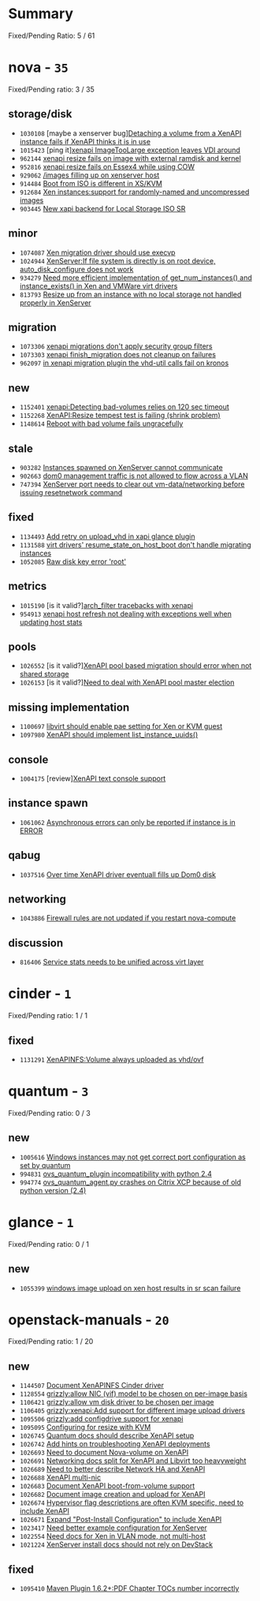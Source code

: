 # Summary

Fixed/Pending Ratio: 5 / 61

# nova  - `35`

Fixed/Pending ratio: 3 / 35

## storage/disk

 * `1030108` [maybe a xenserver bug][Detaching a volume from a XenAPI instance fails if XenAPI thinks it is in use](https://bugs.launchpad.net/nova/+bug/1030108)
 * `1015423` [ping it][xenapi ImageTooLarge exception leaves VDI around](https://bugs.launchpad.net/nova/+bug/1015423)
 * `962144` [xenapi resize fails on image with external ramdisk and kernel](https://bugs.launchpad.net/nova/+bug/962144)
 * `952816` [xenapi resize fails on Essex4 while using COW](https://bugs.launchpad.net/nova/+bug/952816)
 * `929062` [/images filling up on xenserver host](https://bugs.launchpad.net/nova/+bug/929062)
 * `914484` [Boot from ISO is different in XS/KVM](https://bugs.launchpad.net/nova/+bug/914484)
 * `912684` [Xen instances:support for randomly-named and uncompressed images](https://bugs.launchpad.net/nova/+bug/912684)
 * `903445` [New xapi backend for Local Storage ISO SR](https://bugs.launchpad.net/nova/+bug/903445)

## minor

 * `1074087` [Xen migration driver should use execvp](https://bugs.launchpad.net/nova/+bug/1074087)
 * `1024944` [XenServer:If file system is directly is on root device, auto_disk_configure does not work](https://bugs.launchpad.net/nova/+bug/1024944)
 * `934279` [Need more efficient implementation of get_num_instances() and instance_exists() in Xen and VMWare virt drivers](https://bugs.launchpad.net/nova/+bug/934279)
 * `813793` [Resize up from an instance with no local storage not handled properly in XenServer](https://bugs.launchpad.net/nova/+bug/813793)

## migration

 * `1073306` [xenapi migrations don't apply security group filters](https://bugs.launchpad.net/nova/+bug/1073306)
 * `1073303` [xenapi finish_migration does not cleanup on failures](https://bugs.launchpad.net/nova/+bug/1073303)
 * `962097` [in xenapi migration plugin the vhd-util calls fail on kronos](https://bugs.launchpad.net/nova/+bug/962097)

## new

 * `1152401` [xenapi:Detecting bad-volumes relies on 120 sec timeout](https://bugs.launchpad.net/nova/+bug/1152401)
 * `1152268` [XenAPI:Resize tempest test is failing (shrink problem)](https://bugs.launchpad.net/nova/+bug/1152268)
 * `1148614` [Reboot with bad volume fails ungracefully](https://bugs.launchpad.net/nova/+bug/1148614)

## stale

 * `903282` [Instances spawned on XenServer cannot communicate](https://bugs.launchpad.net/nova/+bug/903282)
 * `902663` [dom0 management traffic is not allowed to flow across a VLAN](https://bugs.launchpad.net/nova/+bug/902663)
 * `747394` [XenServer port needs to clear out vm-data/networking before issuing resetnetwork command](https://bugs.launchpad.net/nova/+bug/747394)

## fixed

 * `1134493` [Add retry on upload_vhd in xapi glance plugin](https://bugs.launchpad.net/nova/+bug/1134493)
 * `1131588` [virt drivers' resume_state_on_host_boot don't handle migrating instances](https://bugs.launchpad.net/nova/+bug/1131588)
 * `1052085` [Raw disk key error 'root'](https://bugs.launchpad.net/nova/+bug/1052085)

## metrics

 * `1015190` [is it valid?][arch_filter tracebacks with xenapi](https://bugs.launchpad.net/nova/+bug/1015190)
 * `954913` [xenapi host refresh not dealing with exceptions well when updating host stats](https://bugs.launchpad.net/nova/+bug/954913)

## pools

 * `1026552` [is it valid?][XenAPI pool based migration should error when not shared storage](https://bugs.launchpad.net/nova/+bug/1026552)
 * `1026153` [is it valid?][Need to deal with XenAPI pool master election](https://bugs.launchpad.net/nova/+bug/1026153)

## missing implementation

 * `1100697` [libvirt should enable pae setting for Xen or KVM guest](https://bugs.launchpad.net/nova/+bug/1100697)
 * `1097980` [XenAPI should implement list_instance_uuids()](https://bugs.launchpad.net/nova/+bug/1097980)

## console

 * `1004175` [review][XenAPI text console support](https://bugs.launchpad.net/nova/+bug/1004175)

## instance spawn

 * `1061062` [Asynchronous errors can only be reported if instance is in ERROR](https://bugs.launchpad.net/nova/+bug/1061062)

## qabug

 * `1037516` [Over time XenAPI driver eventuall fills up Dom0 disk](https://bugs.launchpad.net/nova/+bug/1037516)

## networking

 * `1043886` [Firewall rules are not updated if you restart nova-compute](https://bugs.launchpad.net/nova/+bug/1043886)

## discussion

 * `816406` [Service stats needs to be unified across virt layer](https://bugs.launchpad.net/nova/+bug/816406)

# cinder  - `1`

Fixed/Pending ratio: 1 / 1

## fixed

 * `1131291` [XenAPINFS:Volume always uploaded as vhd/ovf](https://bugs.launchpad.net/cinder/+bug/1131291)

# quantum  - `3`

Fixed/Pending ratio: 0 / 3

## new

 * `1005616` [Windows instances may not get correct port configuration as set by quantum](https://bugs.launchpad.net/quantum/+bug/1005616)
 * `994831` [ovs_quantum_plugin incompatibility with python 2.4](https://bugs.launchpad.net/quantum/+bug/994831)
 * `994774` [ovs_quantum_agent.py crashes on Citrix XCP because of old python version (2.4)](https://bugs.launchpad.net/quantum/+bug/994774)

# glance  - `1`

Fixed/Pending ratio: 0 / 1

## new

 * `1055399` [windows image upload on xen host results in sr scan failure](https://bugs.launchpad.net/glance/+bug/1055399)

# openstack-manuals  - `20`

Fixed/Pending ratio: 1 / 20

## new

 * `1144507` [Document XenAPINFS Cinder driver](https://bugs.launchpad.net/openstack-manuals/+bug/1144507)
 * `1128554` [grizzly:allow NIC (vif) model to be chosen on per-image basis](https://bugs.launchpad.net/openstack-manuals/+bug/1128554)
 * `1106421` [grizzly:allow vm disk driver to be chosen per image](https://bugs.launchpad.net/openstack-manuals/+bug/1106421)
 * `1106405` [grizzly:xenapi:Add support for different image upload drivers](https://bugs.launchpad.net/openstack-manuals/+bug/1106405)
 * `1095506` [grizzly:add configdrive support for xenapi](https://bugs.launchpad.net/openstack-manuals/+bug/1095506)
 * `1095095` [Configuring for resize with KVM](https://bugs.launchpad.net/openstack-manuals/+bug/1095095)
 * `1026745` [Quantum docs should describe XenAPI setup](https://bugs.launchpad.net/openstack-manuals/+bug/1026745)
 * `1026742` [Add hints on troubleshooting XenAPI deployments](https://bugs.launchpad.net/openstack-manuals/+bug/1026742)
 * `1026693` [Need to document Nova-volume on XenAPI](https://bugs.launchpad.net/openstack-manuals/+bug/1026693)
 * `1026691` [Networking docs split for XenAPI and Libvirt too heavyweight](https://bugs.launchpad.net/openstack-manuals/+bug/1026691)
 * `1026689` [Need to better describe Network HA and XenAPI](https://bugs.launchpad.net/openstack-manuals/+bug/1026689)
 * `1026688` [XenAPI multi-nic](https://bugs.launchpad.net/openstack-manuals/+bug/1026688)
 * `1026683` [Document XenAPI boot-from-volume support](https://bugs.launchpad.net/openstack-manuals/+bug/1026683)
 * `1026682` [Document image creation and upload for XenAPI](https://bugs.launchpad.net/openstack-manuals/+bug/1026682)
 * `1026674` [Hypervisor flag descriptions are often KVM specific, need to include XenAPI](https://bugs.launchpad.net/openstack-manuals/+bug/1026674)
 * `1026671` [Expand "Post-Install Configuration" to include XenAPI](https://bugs.launchpad.net/openstack-manuals/+bug/1026671)
 * `1023417` [Need better example configuration for XenServer](https://bugs.launchpad.net/openstack-manuals/+bug/1023417)
 * `1022554` [Need docs for Xen in VLAN mode, not multi-host](https://bugs.launchpad.net/openstack-manuals/+bug/1022554)
 * `1021224` [XenServer install docs should not rely on DevStack](https://bugs.launchpad.net/openstack-manuals/+bug/1021224)

## fixed

 * `1095410` [Maven Plugin 1.6.2+:PDF Chapter TOCs number incorrectly](https://bugs.launchpad.net/openstack-manuals/+bug/1095410)

